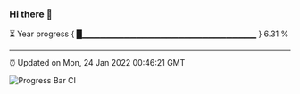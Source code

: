 ### Hi there 👋

⏳ Year progress { █▁▁▁▁▁▁▁▁▁▁▁▁▁▁▁▁▁▁▁▁▁▁▁▁▁▁▁▁▁ } 6.31 %

---

⏰ Updated on Mon, 24 Jan 2022 00:46:21 GMT

![Progress Bar CI](https://github.com/liununu/liununu/workflows/Progress%20Bar%20CI/badge.svg)
